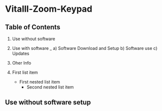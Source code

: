 # Vitalll-Zoom-Keypad

## Table of Contents
1. Use without software
2. Use with software
  _ a) Software Download and Setup
  b) Software use
  c) Updates
3. Oher Info

100. First list item
       - First nested list item
         - Second nested list item
  
## Use **without** software setup

